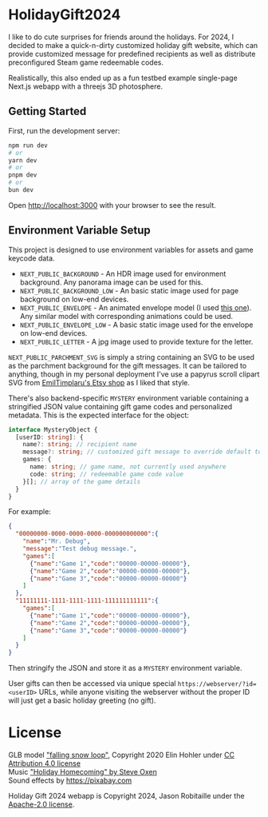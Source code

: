# HolidayGift2024

I like to do cute surprises for friends around the holidays. For 2024, I decided to make a quick-n-dirty customized holiday gift website, which can provide customized message for predefined recipients as well as distribute preconfigured Steam game redeemable codes.

Realistically, this also ended up as a fun testbed example single-page Next.js webapp with a threejs 3D photosphere.

## Getting Started

First, run the development server:

```bash
npm run dev
# or
yarn dev
# or
pnpm dev
# or
bun dev
```

Open [http://localhost:3000](http://localhost:3000) with your browser to see the result.

## Environment Variable Setup

This project is designed to use environment variables for assets and game keycode data.

* `NEXT_PUBLIC_BACKGROUND` - An HDR image used for environment background. Any panorama image can be used for this.
* `NEXT_PUBLIC_BACKGROUND_LOW` - An basic static image used for page background on low-end devices.
* `NEXT_PUBLIC_ENVELOPE` - An animated envelope model (I used [this one](https://www.fab.com/listings/3e5bfd19-2c9b-45bc-b2b4-0443e9525c9c)). Any similar model with corresponding animations could be used.
* `NEXT_PUBLIC_ENVELOPE_LOW` - A basic static image used for the envelope on low-end devices.
* `NEXT_PUBLIC_LETTER` - A jpg image used to provide texture for the letter.

`NEXT_PUBLIC_PARCHMENT_SVG` is simply a string containing an SVG to be used as the parchment background for the gift messages.  It can be tailored to anything, though in my personal deployment I've use a papyrus scroll clipart SVG from [EmilTimplaru's Etsy shop](https://www.etsy.com/listing/955287962/papyrus-scroll-clipart-vector-design) as I liked that style.

There's also backend-specific `MYSTERY` environment variable containing a stringified JSON value containing gift game codes and personalized metadata. This is the expected interface for the object:

```ts
interface MysteryObject {
  [userID: string]: {
    name?: string; // recipient name
    message?: string; // customized gift message to override default top message
    games: {
      name: string; // game name, not currently used anywhere
      code: string; // redeemable game code value
    }[]; // array of the game details
  }
}
```

For example:

```json
{
  "00000000-0000-0000-0000-000000000000":{
    "name":"Mr. Debug",
    "message":"Test debug message.",
    "games":[
      {"name":"Game 1","code":"00000-00000-00000"},
      {"name":"Game 2","code":"00000-00000-00000"},
      {"name":"Game 3","code":"00000-00000-00000"}
    ]
  },
  "11111111-1111-1111-1111-111111111111":{
    "games":[
      {"name":"Game 1","code":"00000-00000-00000"},
      {"name":"Game 2","code":"00000-00000-00000"},
      {"name":"Game 3","code":"00000-00000-00000"}
    ]
  }
}
```
Then stringify the JSON and store it as a `MYSTERY` environment variable.

User gifts can then be accessed via unique special `https://webserver/?id=<userID>` URLs, while anyone visiting the webserver without the proper ID will just get a basic holiday greeting (no gift).

# License

GLB model ["falling snow loop"](https://sketchfab.com/3d-models/falling-snow-loop-a19b97d7e64548b998eaeb4d8477c24c), Copyright 2020 Elin Hohler under [CC Attribution 4.0 license](https://creativecommons.org/licenses/by/4.0/)<br> 
Music ["Holiday Homecoming" by Steve Oxen](https://www.fesliyanstudios.com/royalty-free-music/download/holiday-homecoming/3191)<br> 
Sound effects by https://pixabay.com

Holiday Gift 2024 webapp is Copyright 2024, Jason Robitaille under the [Apache-2.0 license](https://www.apache.org/licenses/LICENSE-2.0.txt).<br> 
